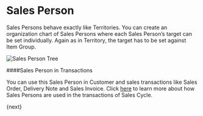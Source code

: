 # Sales Person

Sales Persons behave exactly like Territories. You can create an organization
chart of Sales Persons where each Sales Person’s target can be set
individually. Again as in Territory, the target has to be set against Item
Group.

<img class="screenshot" alt="Sales Person Tree" src="{{docs_base_url}}/assets/img/crm/sales-person-tree.png">

####Sales Person in Transactions

You can use this Sales Person in Customer and sales transactions like Sales Order, Delivery Note and Sales Invoice.
Click [here]({{docs_base_url}}/user/manual/en/selling/articles/sales-persons-in-the-sales-transactions) to learn more 
about how Sales Persons are used in the transactions of Sales Cycle.

{next}
